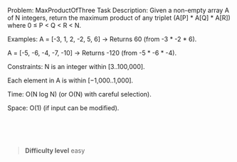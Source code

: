 Problem: MaxProductOfThree
Task Description:
Given a non-empty array A of N integers, return the maximum product of any triplet (A[P] * A[Q] * A[R]) where 0 ≤ P < Q < R < N.

Examples:
A = [-3, 1, 2, -2, 5, 6] → Returns 60 (from -3 * -2 * 6).

A = [-5, -6, -4, -7, -10] → Returns -120 (from -5 * -6 * -4).

Constraints:
N is an integer within [3..100,000].

Each element in A is within [−1,000..1,000].

Time: O(N log N) (or O(N) with careful selection).

Space: O(1) (if input can be modified).



<br><br><br>

> **Difficulty level**
> easy